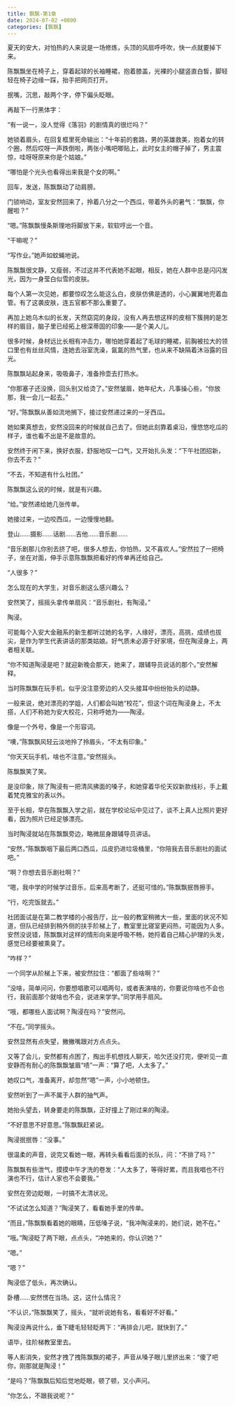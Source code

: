 ```yaml
---
title: 飘飘-第1章
date: 2024-07-02 +0800
categories: [飘飘]
---
```


夏天的安大，对怕热的人来说是一场修炼，头顶的风扇呼呼吹，快一点就要掉下来。

陈飘飘坐在椅子上，穿着起球的长袖睡裙，抱着膝盖，光裸的小腿竖直白皙，脚轻轻在椅子边缘一踩，抬手把网页打开。

抿嘴，沉思，敲两个字，停下偏头眨眼。

再敲下一行黑体字：

“有一说一，没人觉得《落羽》的剧情真的很烂吗？”

她锁着眉头，在回复框里死命输出：“十年前的套路，男的英雄救美，抱着女的转个圈，然后哎呀一声跌倒啦，两张小嘴吧唧贴上，此时女主的帽子掉了，男主震惊，哇呀呀原来你是个姑娘。”

“哪怕是个光头也看得出来我是个女的啊。”

回车，发送，陈飘飘动了动肩膀。

门锁响动，室友安然回来了，拎着八分之一个西瓜，带着外头的暑气：“飘飘，你醒啦？”

“嗯。”陈飘飘慢条斯理地将脚放下来，软软哼出一个音。

“干嘛呢？”

“写作业。”她声如蚊蝇地说。

陈飘飘很文静，又瘦弱，不过这并不代表她不起眼，相反，她在人群中总是闪闪发光，因为一身莹白似雪的皮肤。

每个人第一次见她，都要惊叹怎么能这么白，皮肤仿佛是透的，小心翼翼地兜着血管。有了这袭皮肤，连五官都不那么重要了。

再加上她乌木似的长发，天然窈窕的身段，没有人再去想这样的皮相下簇拥的是怎样的眉目，脑子里已经拓上根深蒂固的印象——是个美人儿。

很多时候，身材远比长相有冲击力，哪怕她穿着起了毛球的睡裙，前胸被拉大的领口里也有丝丝风情，连她去浴室洗澡，氤氲的热气里，也从来不缺隔着沐浴露的目光。

陈飘飘站起身来，吸吸鼻子，准备拎壶去打热水。

“你那塞子还没换，回头别又给烫了。”安然皱眉，她年纪大，凡事操心些，“你放那，我一会儿一起去。”

“好。”陈飘飘从善如流地搁下，接过安然递过来的一牙西瓜。

她如果真想去，安然没回来的时候就自己去了。但她此刻靠着桌沿，慢悠悠吃瓜的样子，谁也看不出是不是故意的。

安然终于闲下来，换好衣服，舒服地叹一口气，又开始扎头发：“下午社团招新，你去不去？”

“不去，不知道有什么社团。”

陈飘飘这么说的时候，就是有兴趣。

“给。”安然递给她几张传单。

她接过来，一边咬西瓜，一边慢慢地翻。

登山……摄影……话剧……吉他……音乐剧……

“音乐剧那儿你别去挤了吧，很多人想去，你怕热，又不喜欢人。”安然拉了一把椅子，坐在对面，伸手示意陈飘飘把看好的传单再还给自己。

“人很多？”

怎么现在的大学生，对音乐剧这么感兴趣么？

安然笑了，摇摇头拿传单扇风：“音乐剧社，有陶浸。”

陶浸。

可能每个入安大金融系的新生都听过她的名字，人缘好，漂亮，高挑，成绩也拔尖，是作为学生代表讲话的那类姑娘。好气质未必源于好家境，但在陶浸身上，两者相关联。

“你不知道陶浸是吧？就迎新晚会那天，她来了，跟辅导员说话的那个。”安然解释。

当时陈飘飘在玩手机，似乎没注意旁边的人交头接耳中纷纷抬头的动静。

一般来说，绝对漂亮的学姐，人们都会叫她“校花”，但这个词在陶浸身上，不太搭，人们不称她为安大校花，只称呼她为——陶浸。

像是一个外号，像是一个形容词。

“噢，”陈飘飘风轻云淡地拎了拎眉头，“不太有印象。”

“你天天玩手机，啥也不注意。”安然摇头。

陈飘飘笑了笑。

是没印象，除了陶浸有一把清风拂面的嗓子，和她穿着华伦天奴新款线衫，手上戴着梵克雅宝的表以外。

至于长相，早在陈飘飘入学之前，就在学校论坛中见过了，谈不上真人比照片更好看，因为照片已经足够漂亮。

当时陶浸就站在陈飘飘旁边，略微屈身跟辅导员讲话。

“安然，”陈飘飘咽下最后两口西瓜，瓜皮扔进垃圾桶里，“你陪我去音乐剧社的面试吧。”

“啊？你想去音乐剧社啊？”

“嗯，我中学的时候学过音乐，后来高考断了，还挺可惜的。”陈飘飘抿唇擦手。

“行，吃完饭就去。”

社团面试是在第二教学楼的小报告厅，比一般的教室稍微大一些，里面的状况不知道，但队已经排到稍外侧的扶手阶梯上了，教室里比寝室更闷热，可能因为人多。安然没说错，陈飘飘对这样的情形向来是呼吸不畅，她捋着自己精心护理的头发，感觉已经要被熏臭了。

“咋样？”

一个同学从阶梯上下来，被安然拉住：“都面了些啥啊？”

“没啥，简单问问，你要想唱歌可以唱两句，或者表演啥的，你要说你啥也不会也行，我前面那个就啥也不会，说进来学学。”同学用手扇风。

“哦，都哪些人面试啊？陶浸在吗？”安然问。

“不在。”同学摇头。

安然显然有点失望，撇撇嘴跟对方点点头。

又等了会儿，安然都有点困了，掏出手机想找人聊天，哈欠还没打完，便听见一直安静而有耐心的陈飘飘皱眉“啧”一声：“算了吧，人太多了。”

她叹口气，准备离开，却忽然“嗯”一声，小小地顿住。

安然听到了一声不属于人群的抽气声。

她抬头望去，转身要走的陈飘飘，正好撞上了刚过来的陶浸。

“不好意思不好意思。”陈飘飘赶紧说。

陶浸抿抿唇：“没事。”

很温柔的声音，说完又看她一眼，再转头看看后面的长队，问：“不排了吗？”

陈飘飘有些泄气，摸摸中午才洗的卷发：“人太多了，等得好累，而且我唱也不行演也不行，估计人家也不会要我。”

安然在旁边眨眼，一时搞不太清状况。

“不试试怎么知道？”陶浸笑了，看看她手里的传单。

“而且，”陈飘飘看着她的眼睛，压低嗓子说，“我冲陶浸来的，她们说，她不在。”

“哦。”陶浸眨了两下眼，点点头，“冲她来的，你认识她？”

“嗯。”

“嗯？”

陶浸低了低头，再次确认。

卧槽……安然愣在当场。这，这什么情况？

“不认识，”陈飘飘笑了，摇头，“就听说她有名，看看好不好看。”

陶浸没再说什么，垂下睫毛轻轻眨两下：“再排会儿吧，就快到了。”

语毕，往阶梯教室里去。

等人影消失，安然才拽了拽陈飘飘的裙子，声音从嗓子眼儿里挤出来：“傻了吧你，刚那就是陶浸！”

“是吗？”陈飘飘后知后觉地眨眼，顿了顿，又小声问。

“你怎么，不跟我说呢？”

